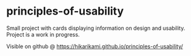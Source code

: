 # principles-of-usability
Small project with cards displaying information on design and usability. Project is a work in progress.

Visible on github @ https://hikarikami.github.io/principles-of-usability/
